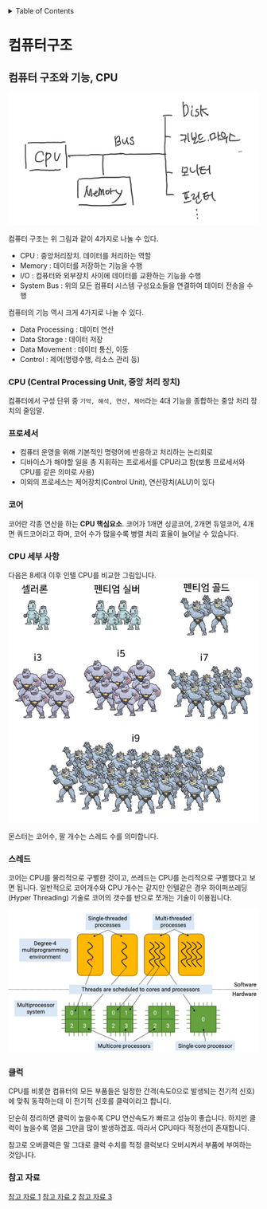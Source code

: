 <details>
<summary>Table of Contents</summary>

- [컴퓨터 구조와 기능, CPU](#컴퓨터-구조와-기능,-CPU)

</details>

# 컴퓨터구조
## 컴퓨터 구조와 기능, CPU
![img.png](images/computer_architecture.png)   

컴퓨터 구조는 위 그림과 같이 4가지로 나눌 수 있다.
* CPU : 중앙처리장치. 데이터를 처리하는 역할
* Memory : 데이터를 저장하는 기능을 수행
* I/O : 컴퓨터와 외부장치 사이에 데이터를 교환하는 기능을 수행
* System Bus : 위의 모든 컴퓨터 시스템 구성요소들을 연결하여 데이터 전송을 수행   

컴퓨터의 기능 역시 크게 4가지로 나눌 수 있다.
* Data Processing : 데이터 연산
* Data Storage : 데이터 저장
* Data Movement : 데이터 통신, 이동
* Control : 제어(명령수행, 리소스 관리 등)   

### CPU (Central Processing Unit, 중앙 처리 장치)
컴퓨터에서 구성 단위 중 `기억, 해석, 연산, 제어`라는 4대 기능을 종합하는 중앙 처리 장치의 줄임말.   

### 프로세서
* 컴퓨터 운영을 위해 기본적인 명령어에 반응하고 처리하는 논리회로   
* 디바이스가 해야할 일을 총 지휘하는 프로세서를 CPU라고 함(보통 프로세서와 CPU를 같은 의미로 사용)   
* 이외의 프로세스는 제어장치(Control Unit), 연산장치(ALU)이 있다   

### 코어
코어란 각종 연산을 하는 **CPU 핵심요소**. 코어가 1개면 싱글코어, 2개면 듀얼코어, 4개면 쿼드코어라고 하며, 코어 수가 많을수록 병렬 처리 효율이 늘어날 수 있습니다.   

### CPU 세부 사항
다음은 8세대 이후 인텔 CPU를 비교한 그림입니다.   
![img.png](images/cpu_pocket.png)   

몬스터는 코어수, 팔 개수는 스레드 수를 의미합니다.   

### 스레드
코어는 CPU를 물리적으로 구별한 것이고, 쓰레드는 CPU를 논리적으로 구별했다고 보면 됩니다. 일반적으로 코어개수와 CPU 개수는 같지만 인텔같은 경우 하이퍼쓰레딩(Hyper Threading) 기술로 코어의 갯수를 반으로 쪼개는 기술이 이용됩니다.

![img_1.png](images/cpu_thread.png)   

### 클럭
CPU를 비롯한 컴퓨터의 모든 부품들은 일정한 간격(속도0으로 발생되는 전기적 신호)에 맞춰 동작하는데 이 전기적 신호를 클럭이라고 합니다.

단순히 정리하면 클럭이 높을수록 CPU 연산속도가 빠르고 성능이 좋습니다. 하지만 클럭이 높을수록 열을 그만큼 많이 발생하겠죠. 따라서 CPU마다 적정선이 존재합니다.

참고로 오버클럭은 말 그대로 클럭 수치를 적정 클럭보다 오버시켜서 부품에 부여하는 것입니다.

### 참고 자료
[참고 자료 1](https://velog.io/@ckstn0777/%EC%BB%B4%ED%93%A8%ED%84%B0%EA%B5%AC%EC%A1%B0-%EC%BB%B4%ED%93%A8%ED%84%B0-%EA%B5%AC%EC%A1%B0%EC%99%80-%EA%B8%B0%EB%8A%A5-CPU) [참고 자료 2](https://donghoson.tistory.com/entry/CPU-%ED%94%84%EB%A1%9C%EC%84%B8%EC%84%9C-%EC%BD%94%EC%96%B4-%EA%B0%99%EC%9D%80-%EC%9A%A9%EC%96%B4%EC%9D%B8%EA%B0%80) [참고 자료 3](https://dmzld.tistory.com/18)